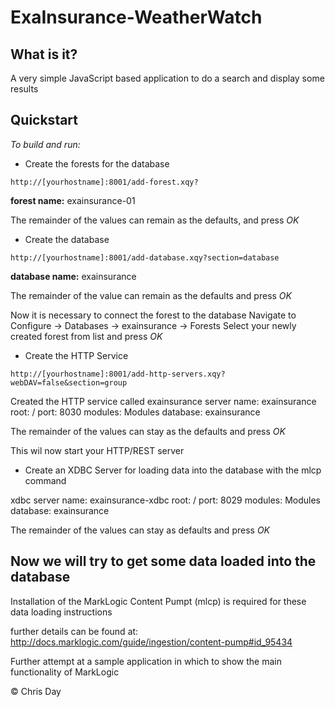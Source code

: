 # ExaInsurance-WeatherWatch

## What is it?

A very simple JavaScript based application to do a search and display some results

## Quickstart

*To build and run:*

* Create the forests for the database

``http://[yourhostname]:8001/add-forest.xqy?``

**forest name:**    exainsurance-01

The remainder of the values can remain as the defaults, and press _OK_

* Create the database

``http://[yourhostname]:8001/add-database.xqy?section=database``

**database name:**  exainsurance

The remainder of the value can remain as the defaults and press _OK_

Now it is necessary to connect the forest to the database
Navigate to Configure -> Databases -> exainsurance -> Forests
Select your newly created forest from list and press _OK_

* Create the HTTP Service

``http://[yourhostname]:8001/add-http-servers.xqy?webDAV=false&section=group``

Created the HTTP service called exainsurance
server name:    exainsurance
root:           /
port:           8030
modules:        Modules
database:       exainsurance

The remainder of the values can stay as the defaults and press _OK_

This wil now start your HTTP/REST server

* Create an XDBC Server for loading data into the database with the mlcp command

xdbc server name:   exainsurance-xdbc
root:               /
port:               8029
modules:            Modules
database:           exainsurance

The remainder of the values can stay as defaults and press _OK_


## Now we will try to get some data loaded into the database

Installation of the MarkLogic Content Pumpt (mlcp) is required for these data loading instructions

further details can be found at: http://docs.marklogic.com/guide/ingestion/content-pump#id_95434


Further attempt at a sample application in which to show the main functionality of MarkLogic 


&copy; Chris Day